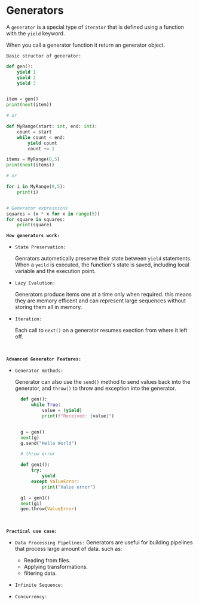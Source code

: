 # Generators

A `generator` is a special type of `iterator` that is defined using a function with the `yield` keyword.

When you call a generator function it return an generator object.

`Basic structor of generator:`

```py
def gen():
    yield 1
    yield 2
    yield 3


item = gen()
print(next(item))

# or

def MyRange(start: int, end: int):
    count = start
    while count < end:
        yield count
        count += 1

items = MyRange(0,5)
print(next(items))

# or

for i in MyRange(0,5):
    print(i)


# Generator expressions
squares = (x * x for x in range(5))
for square in squares:
    print(square)
```

**`How generators work:`**

- `State Preservation:`

  Genrators autometically preserve their state between `yield` statements. When a `yeild` is executed, the function's state is saved, including local variable and the execution point.

- `Lazy Evalution:`

  Generators produce items one at a time only when required. this means they are memory efficent and can represent large sequences without storing them all in memory.

- `Iteration:`

  Each call to `next()` on a generator resumes exection from where it left off.

<br />

**`Advanced Generator Features:`**

- `Generator methods:`

  Generator can also use the `send()` method to send values back into the generator, and `throw()` to throw and exception into the generator.

  ```py
    def gen():
        while True:
            value = (yield)
            print(f"Received: {value}")


    g = gen()
    next(g)
    g.send("Hello World")

    # throw error

    def gen1():
        try:
            yield
        except ValueError:
            print("Value error")

    g1 = gen1()
    next(g1)
    gen.throw(ValueError)
  ```

<br />

**`Practical use case:`**

- `Data Processing Pipelines:`
  Generators are useful for building pipelines that process large amount of data.
  such as:

  - Reading from files.
  - Applying transformations.
  - filtering data.

- `Infinite Sequence:`
- `Concurrency:`
